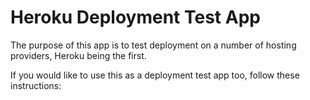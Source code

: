 # Heroku Deployment Test App

The purpose of this app is to test deployment on a number of hosting providers, Heroku being the first.

If you would like to use this as a deployment test app too, follow these instructions:
